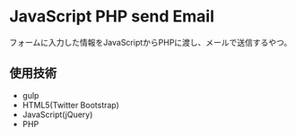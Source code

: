 # JavaScript PHP send Email

フォームに入力した情報をJavaScriptからPHPに渡し、メールで送信するやつ。


## 使用技術

* gulp
* HTML5(Twitter Bootstrap)
* JavaScript(jQuery)
* PHP

